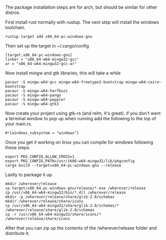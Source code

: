 The package installation steps are for arch, but should be similar for other distros.

First install rust normally with rustup. The next step will install the windows toolchain.

    rustup target add x86_64-pc-windows-gnu

Then set up the target in ~/.cargo/config

    [target.x86_64-pc-windows-gnu]
    linker = "x86_64-w64-mingw32-gcc"
    ar = "x86_64-w64-mingw32-gcc-ar"

Now install mingw and gtk libraries, this will take a while

    pacaur -S mingw-w64-gcc mingw-w64-freetype2-bootstrap mingw-w64-cairo-bootstrap
    pacaur -S mingw-w64-harfbuzz
    pacaur -S mingw-w64-pango
    pacaur -S mingw-w64-poppler
    pacaur -S mingw-w64-gtk3

Now create your project using gtk-rs (and relm, it's great). if you don't want a terminal window to pop up when running add the following to the top of your main.rs.

    #![windows_subsystem = "windows"]

Once you get it working on linux you can compile for windows following these steps.

    export PKG_CONFIG_ALLOW_CROSS=1
    export PKG_CONFIG_PATH=/usr/i686-w64-mingw32/lib/pkgconfig
    cargo build --target=x86_64-pc-windows-gnu --release

Lastly to package it up.

    mkdir /wherever/release
    cp target/x86_64-pc-windows-gnu/release/*.exe /wherever/release
    cp /usr/x86_64-w64-mingw32/bin/*.dll /wherever/release
    mkdir -p /wherever/release/share/glib-2.0/schemas
    mkdir /wherever/release/share/icons
    cp /usr/x86_64-w64-mingw32/share/glib-2.0/schemas/* /wherever/release/share/glib-2.0/schemas
    cp -r /usr/x86_64-w64-mingw32/share/icons/* /wherever/release/share/icons

After that you can zip up the contents of the /wherever/release folder and distribute it.